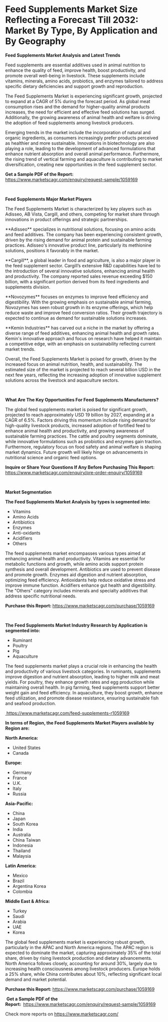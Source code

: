 <p><h1>Feed Supplements Market Size Reflecting a Forecast Till 2032: Market By Type, By Application and By Geography</h1></p><p><strong>Feed Supplements Market Analysis and Latest Trends</strong></p>
<p><p>Feed supplements are essential additives used in animal nutrition to enhance the quality of feed, improve health, boost productivity, and promote overall well-being in livestock. These supplements include vitamins, minerals, amino acids, probiotics, and enzymes tailored to address specific dietary deficiencies and support growth and reproduction.</p><p>The Feed Supplements Market is experiencing significant growth, projected to expand at a CAGR of 5% during the forecast period. As global meat consumption rises and the demand for higher-quality animal products increases, the need for efficient and effective feed solutions has surged. Additionally, the growing awareness of animal health and welfare is driving the adoption of feed supplements among livestock producers.</p><p>Emerging trends in the market include the incorporation of natural and organic ingredients, as consumers increasingly prefer products perceived as healthier and more sustainable. Innovations in biotechnology are also playing a role, leading to the development of advanced formulations that enhance nutrient absorption and overall animal performance. Furthermore, the rising trend of vertical farming and aquaculture is contributing to market diversification, creating new opportunities in the feed supplement sector.</p></p>
<p><strong>Get a Sample PDF of the Report:&nbsp;</strong> <a href="https://www.marketscagr.com/enquiry/request-sample/1059169?utm_campaign=2186&utm_medium=2&utm_source=Github&utm_content=ia&utm_term=30012025&utm_id=feed-supplements">https://www.marketscagr.com/enquiry/request-sample/1059169</a></p>
<p>&nbsp;</p>
<p><strong>Feed Supplements Major Market Players</strong></p>
<p><p>The Feed Supplements Market is characterized by key players such as Adisseo, AB Vista, Cargill, and others, competing for market share through innovations in product offerings and strategic partnerships.</p><p>**Adisseo** specializes in nutritional solutions, focusing on amino acids and feed additives. The company has been experiencing consistent growth, driven by the rising demand for animal protein and sustainable farming practices. Adisseo's innovative product line, particularly its methionine solutions, positions it favorably in the market.</p><p>**Cargill**, a global leader in food and agriculture, is also a major player in the feed supplement sector. Cargill’s extensive R&D capabilities have led to the introduction of several innovative solutions, enhancing animal health and productivity. The company reported sales revenue exceeding $150 billion, with a significant portion derived from its feed ingredients and supplements division.</p><p>**Novozymes** focuses on enzymes to improve feed efficiency and digestibility. With the growing emphasis on sustainable animal farming, Novozymes has seen robust growth in its enzyme offerings, which help reduce waste and improve feed conversion ratios. Their growth trajectory is expected to continue as demand for sustainable solutions increases.</p><p>**Kemin Industries** has carved out a niche in the market by offering a diverse range of feed additives, enhancing animal health and growth rates. Kemin's innovative approach and focus on research have helped it maintain a competitive edge, with an emphasis on sustainability reflecting current market trends.</p><p>Overall, the Feed Supplements Market is poised for growth, driven by the increased focus on animal nutrition, health, and sustainability. The estimated size of the market is projected to reach several billion USD in the next few years, reflecting the increasing adoption of innovative supplement solutions across the livestock and aquaculture sectors.</p></p>
<p>&nbsp;</p>
<p><strong>What Are The Key Opportunities For Feed Supplements Manufacturers?</strong></p>
<p><p>The global feed supplements market is poised for significant growth, projected to reach approximately USD 19 billion by 2027, expanding at a CAGR of 6.5%. Factors driving this momentum include rising demand for high-quality livestock products, increased adoption of fortified feed to enhance animal health and productivity, and growing awareness of sustainable farming practices. The cattle and poultry segments dominate, while innovative formulations such as probiotics and enzymes gain traction. Furthermore, regulatory focus on food safety and animal welfare is shaping market dynamics. Future growth will likely hinge on advancements in nutritional science and organic feed options.</p></p>
<p><strong>Inquire or Share Your Questions If Any Before Purchasing This Report:</strong> <a href="https://www.marketscagr.com/enquiry/pre-order-enquiry/1059169?utm_campaign=2186&utm_medium=2&utm_source=Github&utm_content=ia&utm_term=30012025&utm_id=feed-supplements">https://www.marketscagr.com/enquiry/pre-order-enquiry/1059169</a></p>
<p>&nbsp;</p>
<p><strong>Market Segmentation</strong></p>
<p><strong>The Feed Supplements Market Analysis by types is segmented into:</strong></p>
<p><ul><li>Vitamins</li><li>Amino Acids</li><li>Antibiotics</li><li>Enzymes</li><li>Anti-oxidants</li><li>Acidifiers</li><li>Others</li></ul></p>
<p><p>The feed supplements market encompasses various types aimed at enhancing animal health and productivity. Vitamins are essential for metabolic functions and growth, while amino acids support protein synthesis and overall development. Antibiotics are used to prevent disease and promote growth. Enzymes aid digestion and nutrient absorption, optimizing feed efficiency. Antioxidants help reduce oxidative stress and improve immune function. Acidifiers enhance gut health and digestibility. The "Others" category includes minerals and specialty additives that address specific nutritional needs.</p></p>
<p><strong>Purchase this Report:&nbsp;</strong><a href="https://www.marketscagr.com/purchase/1059169?utm_campaign=2186&utm_medium=2&utm_source=Github&utm_content=ia&utm_term=30012025&utm_id=feed-supplements">https://www.marketscagr.com/purchase/1059169</a></p>
<p>&nbsp;</p>
<p><strong>The Feed Supplements Market Industry Research by Application is segmented into:</strong></p>
<p><ul><li>Ruminant</li><li>Poultry</li><li>Pig</li><li>Aquaculture</li></ul></p>
<p><p>The feed supplements market plays a crucial role in enhancing the health and productivity of various livestock categories. In ruminants, supplements improve digestion and nutrient absorption, leading to higher milk and meat yields. For poultry, they enhance growth rates and egg production while maintaining overall health. In pig farming, feed supplements support better weight gain and feed efficiency. In aquaculture, they boost growth, enhance feed utilization, and promote disease resistance, ensuring sustainable fish and seafood production.</p></p>
<p><a href="https://www.marketscagr.com/feed-supplements-r1059169?utm_campaign=2186&utm_medium=2&utm_source=Github&utm_content=ia&utm_term=30012025&utm_id=feed-supplements">&nbsp;https://www.marketscagr.com/feed-supplements-r1059169</a></p>
<p><strong>In terms of Region, the Feed Supplements Market Players available by Region are:</strong></p>
<p>
    <p> <strong> North America: </strong>
        <ul>
            <li>United States</li>
            <li>Canada</li>
        </ul>
        </p> 
    <p> <strong> Europe: </strong>
        <ul>
            <li>Germany</li>
            <li>France</li>
            <li>U.K.</li>
            <li>Italy</li>
            <li>Russia</li>
        </ul>
        </p> 
    <p> <strong> Asia-Pacific: </strong>
        <ul>
            <li>China</li>
            <li>Japan</li>
            <li>South Korea</li>
            <li>India</li>
            <li>Australia</li>
            <li>China Taiwan</li>
            <li>Indonesia</li>
            <li>Thailand</li>
            <li>Malaysia</li>
        </ul>
        </p> 
    <p> <strong> Latin America: </strong>
        <ul>
            <li>Mexico</li>
            <li>Brazil</li>
            <li>Argentina Korea</li>
            <li>Colombia</li>
        </ul>
        </p> 
    <p> <strong> Middle East & Africa: </strong>
        <ul>
            <li>Turkey</li>
            <li>Saudi</li>
            <li>Arabia</li>
            <li>UAE</li>
            <li>Korea</li>
        </ul>
    </p>
    </p>
<p><p>The global feed supplements market is experiencing robust growth, particularly in the APAC and North America regions. The APAC region is expected to dominate the market, capturing approximately 35% of the total share, driven by rising livestock production and dietary advancements. North America follows closely, accounting for around 30%, largely due to increasing health consciousness among livestock producers. Europe holds a 25% share, while China contributes about 10%, reflecting significant local demand and market potential.</p></p>
<p><strong>Purchase this Report: </strong><a href="https://www.marketscagr.com/purchase/1059169?utm_campaign=2186&utm_medium=2&utm_source=Github&utm_content=ia&utm_term=30012025&utm_id=feed-supplements">https://www.marketscagr.com/purchase/1059169</a></p>
<p>&nbsp;<strong>Get a Sample PDF of the Report:&nbsp;&nbsp;</strong><a href="https://www.marketscagr.com/enquiry/request-sample/1059169?utm_campaign=2186&utm_medium=2&utm_source=Github&utm_content=ia&utm_term=30012025&utm_id=feed-supplements">https://www.marketscagr.com/enquiry/request-sample/1059169</a></p>
<p><strong></strong></p>
<p>Check more reports on <a href="https://www.marketscagr.com/?utm_campaign=2186&utm_medium=2&utm_source=Github&utm_content=ia&utm_term=30012025&utm_id=feed-supplements">https://www.marketscagr.com/</a></p>